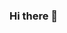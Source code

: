 ### Hi there 👋

<!--
**ashishkirtiwed/ashishkirtiwed** is a ✨ _special_ ✨ repository because its `README.md` (this file) appears on your GitHub profile.

Here are some ideas to get you started:

- 👋 Hi, I’m Ashish Gupta
- 🔭 I’m currently working on Java, Spring, Spring Boot, Microservices Architecture, Kafka, AWS , AWS SQS etc. 
- 🌱 I’m currently learning AWS
- 👯  I’m looking to collaborate on Java Development and Machine Learning
- 💬 Ask me about Java, Spring, Spring Boot, Microservices Architecutre, Kafka, AWS, AWS SQS etc. 
- 📫 How to reach me:  https://www.linkedin.com/in/ashish-gupta-247117142/
- 😄 Pronouns: HE/HIM
-->
